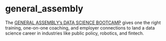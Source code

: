 # general_assembly

The [GENERAL ASSEMBLY’s DATA SCIENCE BOOTCAMP](https://generalassemb.ly/students/courses/data-science-bootcamp) gives one the right training, one-on-one coaching, and employer connections to land a data science career in industries like public policy, robotics, and fintech.
